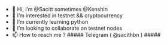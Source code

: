 - 👋 Hi, I’m @Sacitt sometimes @Kenshin 
- 👀 I’m interested in testnet && cryptocurrency
- 🌱 I’m currently learning python
- 💞️ I’m looking to collaborate on testnet nodes
- 📫 How to reach me ?  #####   Telegram ( @sacithbn )   #####

<!---
Sacitt/Sacitt is a ✨ special ✨ repository because its `README.md` (this file) appears on your GitHub profile.
You can click the Preview link to take a look at your changes.
--->
